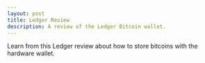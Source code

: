```yaml
---
layout: post
title: Ledger Review
description: A review of the Ledger Bitcoin wallet.
---
```


<p>Learn from this Ledger review about how to store bitcoins with the hardware wallet.